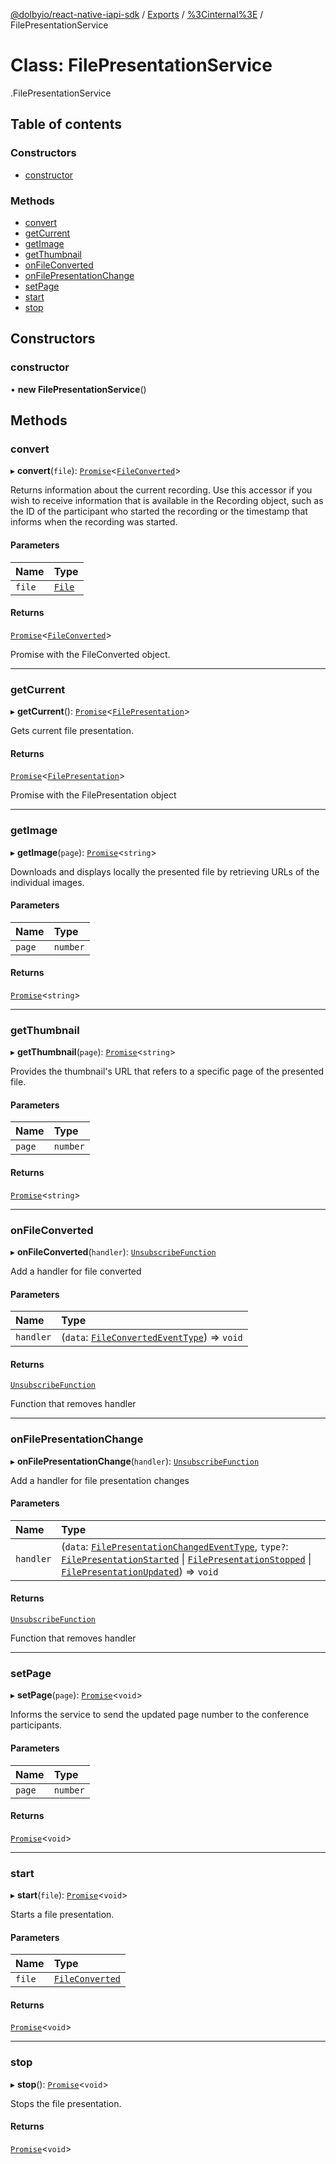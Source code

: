 [@dolbyio/react-native-iapi-sdk](../README.md) / [Exports](../modules.md) / [%3Cinternal%3E](../modules/_internal_.md) / FilePresentationService

# Class: FilePresentationService

[<internal>](../modules/_internal_.md).FilePresentationService

## Table of contents

### Constructors

- [constructor](_internal_.FilePresentationService.md#constructor)

### Methods

- [convert](_internal_.FilePresentationService.md#convert)
- [getCurrent](_internal_.FilePresentationService.md#getcurrent)
- [getImage](_internal_.FilePresentationService.md#getimage)
- [getThumbnail](_internal_.FilePresentationService.md#getthumbnail)
- [onFileConverted](_internal_.FilePresentationService.md#onfileconverted)
- [onFilePresentationChange](_internal_.FilePresentationService.md#onfilepresentationchange)
- [setPage](_internal_.FilePresentationService.md#setpage)
- [start](_internal_.FilePresentationService.md#start)
- [stop](_internal_.FilePresentationService.md#stop)

## Constructors

### constructor

• **new FilePresentationService**()

## Methods

### convert

▸ **convert**(`file`): [`Promise`](../modules/_internal_.md#promise)<[`FileConverted`](../interfaces/_internal_.FileConverted.md)\>

Returns information about the current recording. Use this accessor if you wish to receive information that is available in the Recording object, such as the ID of the participant who started the recording or the timestamp that informs when the recording was started.

#### Parameters

| Name | Type |
| :------ | :------ |
| `file` | [`File`](../interfaces/_internal_.File.md) |

#### Returns

[`Promise`](../modules/_internal_.md#promise)<[`FileConverted`](../interfaces/_internal_.FileConverted.md)\>

Promise with the FileConverted object.

___

### getCurrent

▸ **getCurrent**(): [`Promise`](../modules/_internal_.md#promise)<[`FilePresentation`](../interfaces/_internal_.FilePresentation.md)\>

Gets current file presentation.

#### Returns

[`Promise`](../modules/_internal_.md#promise)<[`FilePresentation`](../interfaces/_internal_.FilePresentation.md)\>

Promise with the FilePresentation object

___

### getImage

▸ **getImage**(`page`): [`Promise`](../modules/_internal_.md#promise)<`string`\>

Downloads and displays locally the presented file by retrieving URLs of the individual images.

#### Parameters

| Name | Type |
| :------ | :------ |
| `page` | `number` |

#### Returns

[`Promise`](../modules/_internal_.md#promise)<`string`\>

___

### getThumbnail

▸ **getThumbnail**(`page`): [`Promise`](../modules/_internal_.md#promise)<`string`\>

Provides the thumbnail's URL that refers to a specific page of the presented file.

#### Parameters

| Name | Type |
| :------ | :------ |
| `page` | `number` |

#### Returns

[`Promise`](../modules/_internal_.md#promise)<`string`\>

___

### onFileConverted

▸ **onFileConverted**(`handler`): [`UnsubscribeFunction`](../modules/_internal_.md#unsubscribefunction)

Add a handler for file converted

#### Parameters

| Name | Type |
| :------ | :------ |
| `handler` | (`data`: [`FileConvertedEventType`](../interfaces/_internal_.FileConvertedEventType.md)) => `void` |

#### Returns

[`UnsubscribeFunction`](../modules/_internal_.md#unsubscribefunction)

Function that removes handler

___

### onFilePresentationChange

▸ **onFilePresentationChange**(`handler`): [`UnsubscribeFunction`](../modules/_internal_.md#unsubscribefunction)

Add a handler for file presentation changes

#### Parameters

| Name | Type |
| :------ | :------ |
| `handler` | (`data`: [`FilePresentationChangedEventType`](../interfaces/_internal_.FilePresentationChangedEventType.md), `type?`: [`FilePresentationStarted`](../modules/_internal_.md#filepresentationstarted) \| [`FilePresentationStopped`](../modules/_internal_.md#filepresentationstopped) \| [`FilePresentationUpdated`](../modules/_internal_.md#filepresentationupdated)) => `void` |

#### Returns

[`UnsubscribeFunction`](../modules/_internal_.md#unsubscribefunction)

Function that removes handler

___

### setPage

▸ **setPage**(`page`): [`Promise`](../modules/_internal_.md#promise)<`void`\>

Informs the service to send the updated page number to the conference participants.

#### Parameters

| Name | Type |
| :------ | :------ |
| `page` | `number` |

#### Returns

[`Promise`](../modules/_internal_.md#promise)<`void`\>

___

### start

▸ **start**(`file`): [`Promise`](../modules/_internal_.md#promise)<`void`\>

Starts a file presentation.

#### Parameters

| Name | Type |
| :------ | :------ |
| `file` | [`FileConverted`](../interfaces/_internal_.FileConverted.md) |

#### Returns

[`Promise`](../modules/_internal_.md#promise)<`void`\>

___

### stop

▸ **stop**(): [`Promise`](../modules/_internal_.md#promise)<`void`\>

Stops the file presentation.

#### Returns

[`Promise`](../modules/_internal_.md#promise)<`void`\>
